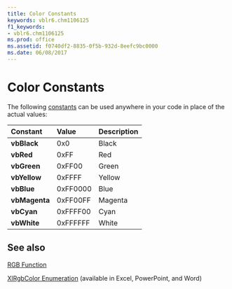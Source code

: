 ```yaml
---
title: Color Constants
keywords: vblr6.chm1106125
f1_keywords:
- vblr6.chm1106125
ms.prod: office
ms.assetid: f0740df2-8835-0f5b-932d-8eefc9bc0000
ms.date: 06/08/2017
---
```



# Color Constants

The following [constants](vbe-glossary.md#constant) can be used anywhere in your code in place of the actual values:



|**Constant**|**Value**|**Description**|
|:-----|:-----|:-----|
|**vbBlack**|0x0|Black|
|**vbRed**|0xFF|Red|
|**vbGreen**|0xFF00|Green|
|**vbYellow**|0xFFFF|Yellow|
|**vbBlue**|0xFF0000|Blue|
|**vbMagenta**|0xFF00FF|Magenta|
|**vbCyan**|0xFFFF00|Cyan|
|**vbWhite**|0xFFFFFF|White|


## See also

[RGB Function](rgb-function.md)

[XlRgbColor Enumeration](https://msdn.microsoft.com/en-us/vba/excel-vba/articles/xlrgbcolor-enumeration-excel) (available in Excel, PowerPoint, and Word)
